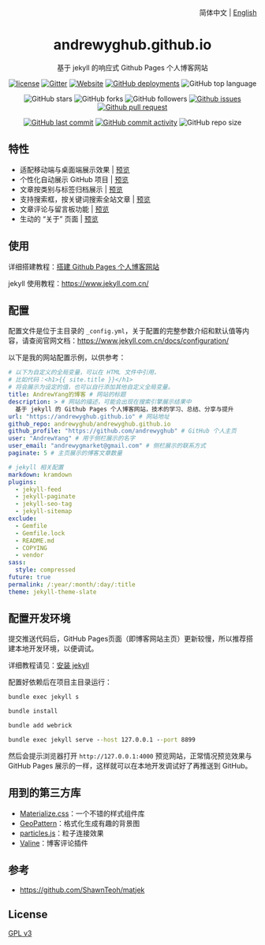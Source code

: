 <div align="center">
    <div align="right">
        简体中文 | <a href="README-EN.md">English</a>
    </div>
    <h1>andrewyghub.github.io</h1>
    <p>基于 jekyll 的响应式 Github Pages 个人博客网站</p>

[![license](https://img.shields.io/github/license/andrewyghub/andrewyghub.github.io)](https://github.com/andrewyghub/andrewyghub.github.io/blob/master/COPYING)
[![Gitter](https://img.shields.io/gitter/room/andrewyghub/andrewyghub.github.i0)](https://gitter.im/andrewyghub-github-io/community?utm_source=badge&utm_medium=badge&utm_campaign=pr-badge)
[![Website](https://img.shields.io/website?down_color=lightgrey%09&down_message=offline&up_color=%09aqua&up_message=online&url=https%3A%2F%2Fandrewyghub.github.io)](https://andrewyghub.github.io)
[![GitHub deployments](https://img.shields.io/github/deployments/andrewyghub/andrewyghub.github.io/github-pages)](https://github.com/andrewyghub/andrewyghub.github.io/deployments)
![GitHub top language](https://img.shields.io/github/languages/top/andrewyghub/andrewyghub.github.io)

![GitHub stars](https://img.shields.io/github/stars/andrewyghub/andrewyghub.github.io?style=flat)
![GitHub forks](https://img.shields.io/github/forks/andrewyghub/andrewyghub.github.io?style=flat)
![GitHub followers](https://img.shields.io/github/followers/andrewyghub?style=flat)
[![Github issues](https://img.shields.io/badge/issues-welcome-success)](https://github.com/andrewyghub/andrewyghub.github.io/issues)
[![Github pull request](https://img.shields.io/badge/pull%20request-welcome-success)](https://github.com/andrewyghub/andrewyghub.github.io/pulls)

[![GitHub last commit](https://img.shields.io/github/last-commit/andrewyghub/andrewyghub.github.io)](https://github.com/andrewyghub/andrewyghub.github.io/commit/master)
[![GitHub commit activity](https://img.shields.io/github/commit-activity/m/andrewyghub/andrewyghub.github.io)](https://github.com/andrewyghub/andrewyghub.github.io/graphs/commit-activity)
![GitHub repo size](https://img.shields.io/github/repo-size/andrewyghub/andrewyghub.github.io)
</div>

## 特性

- 适配移动端与桌面端展示效果 | [预览](https://andrewyghub.github.io)
- 个性化自动展示 GitHub 项目 | [预览](https://andrewyghub.github.io/projects)
- 文章按类别与标签归档展示 | [预览](https://andrewyghub.github.io/categories)
- 支持搜索框，按关键词搜索全站文章 | [预览](https://andrewyghub.github.io)
- 文章评论与留言板功能 | [预览](https://andrewyghub.github.io/message)
- 生动的 “关于” 页面 | [预览](https://andrewyghub.github.io/about)

## 使用

详细搭建教程：[搭建 Github Pages 个人博客网站](https://andrewyghub.github.io/2018/04/01/github-pages-blog)

jekyll 使用教程：<https://www.jekyll.com.cn/>

## 配置

配置文件是位于主目录的 `_config.yml`，关于配置的完整参数介绍和默认值等内容，请查阅官网文档：<https://www.jekyll.com.cn/docs/configuration/>

以下是我的网站配置示例，以供参考：
```yml
# 以下为自定义的全局变量，可以在 HTML 文件中引用，
# 比如代码：<h1>{{ site.title }}</h1> 
# 将会展示为设定的值，也可以自行添加其他自定义全局变量。
title: AndrewYang的博客 # 网站的标题
description: > # 网站的描述，可能会出现在搜索引擎展示结果中
  基于 jekyll 的 Github Pages 个人博客网站，技术的学习、总结、分享与提升
url: "https://andrewyghub.github.io" # 网站地址
github_repo: andrewyghub/andrewyghub.github.io
github_profile: "https://github.com/andrewyghub" # GitHub 个人主页
user: "AndrewYang" # 用于侧栏展示的名字
user_email: "andrewygmarket@gmail.com" # 侧栏展示的联系方式
paginate: 5 # 主页展示的博客文章数量

# jekyll 相关配置
markdown: kramdown
plugins:
  - jekyll-feed
  - jekyll-paginate
  - jekyll-seo-tag
  - jekyll-sitemap
exclude:
  - Gemfile
  - Gemfile.lock
  - README.md
  - COPYING
  - vendor
sass:
  style: compressed
future: true
permalink: /:year/:month/:day/:title
theme: jekyll-theme-slate
```

## 配置开发环境

提交推送代码后，GitHub Pages页面（即博客网站主页）更新较慢，所以推荐搭建本地开发环境，以便调试。

详细教程请见：[安装 jekyll](https://andrewyghub.github.io/2018/04/01/github-pages-blog#%E5%AE%89%E8%A3%85jekyll-)

配置好依赖后在项目主目录运行：
```cmd
bundle exec jekyll s

bundle install

bundle add webrick

bundle exec jekyll serve --host 127.0.0.1 --port 8899

```

然后会提示浏览器打开 `http://127.0.0.1:4000` 预览网站，正常情况预览效果与 GitHub Pages 展示的一样，这样就可以在本地开发调试好了再推送到 GitHub。

## 用到的第三方库

- [Materialize.css](http://materializecss.com/)：一个不错的样式组件库
- [GeoPattern](http://btmills.github.io/geopattern/)：格式化生成有趣的背景图
- [particles.js](https://marcbruederlin.github.io/particles.js/)：粒子连接效果
- [Valine](https://valine.js.org/)：博客评论插件

## 参考

- https://github.com/ShawnTeoh/matjek

## License

[GPL v3](https://github.com/andrewyghub/andrewyghub.github.io/blob/master/COPYING)